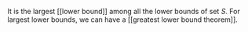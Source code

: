 It is the largest [[lower bound]] among all the lower bounds of set $S$. For largest lower bounds, we can have a [[greatest lower bound theorem]]. 